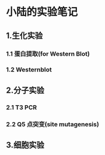 #   小陆的实验笔记
## 1.生化实验
### 1.1 蛋白提取(for Western Blot)
### 1.2 Westernblot
## 2.分子实验
### 2.1 T3 PCR
### 2.2 Q5 点突变(site mutagenesis)

## 3.细胞实验
